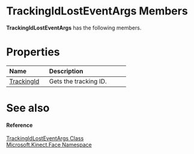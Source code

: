 TrackingIdLostEventArgs Members  
===============================  

**TrackingIdLostEventArgs** has the following members.  

<span id="publicpropertiesSection"></span>

Properties  
==========  

<table>
<colgroup>
<col width="30%" />
<col width="60%" />
</colgroup>
<thead>
<tr class="header">
<th align="left">Name</th>
<th align="left">Description</th>
</tr>
</thead>
<tbody>
<tr class="odd">
<td align="left"><a href="Properties/TrackingId_Property.md">TrackingId</a></td>
<td align="left">Gets the tracking ID.</td>
</tr>
</tbody>
</table>

<span id="ID4EK"></span>

See also  
========  

<span id="ID4EM"></span>
#### Reference  

[TrackingIdLostEventArgs Class](../TrackingIdLostEventArgs.md)  
 [Microsoft.Kinect.Face Namespace](../../Kinect.Face.md)  



<!--Please do not edit the data in the comment block below.-->
<!--
TOCTitle : TrackingIdLostEventArgs Members
RLTitle : TrackingIdLostEventArgs Members
KeywordF : Microsoft.Kinect.Face.TrackingIdLostEventArgs
KeywordF : TrackingIdLostEventArgs
KeywordK : TrackingIdLostEventArgs class
KeywordK : TrackingIdLostEventArgs class, all members
KeywordK : Microsoft.Kinect.Face.TrackingIdLostEventArgs class
HelpPriority : 1
KeywordA : AllMembers.T:Microsoft.Kinect.Face.TrackingIdLostEventArgs
AssetID : AllMembers.T:Microsoft.Kinect.Face.TrackingIdLostEventArgs
Locale : en-us
CommunityContent : 1
TargetOS : Windows
TopicType : kbSyntax
DocSet : K4Wv2
ProjType : K4Wv2Proj
Technology : Kinect for Windows
Product : Kinect for Windows SDK v2
productversion : 20
-->
